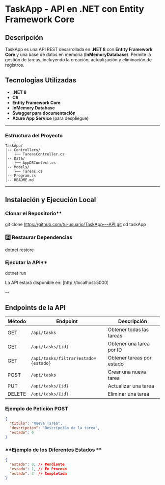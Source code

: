# TaskApp - API en .NET con Entity Framework Core

##  Descripción

TaskApp es una API REST desarrollada en **.NET 8** con **Entity Framework Core** y una base de datos en memoria (**InMemoryDatabase**). 
Permite la gestión de tareas, incluyendo la creación, actualización y eliminación de registros.

## Tecnologías Utilizadas

- **.NET 8**
- **C#**
- **Entity Framework Core**
- **InMemory Database**
- **Swagger para documentación**
- **Azure App Service** (para despliegue)

---

###  Estructura del Proyecto

```
TaskApp/
│-- Controllers/
│   ├── TareasController.cs
│-- Data/
│   ├── AppDBContext.cs
│-- Models/
│   ├── Tareas.cs
│-- Program.cs
│-- README.md
```

---

##  Instalación y Ejecución Local

### Clonar el Repositorio**

git clone https://github.com/tu-usuario/TaskApp---API.git
cd taskApp


### **2️⃣ Restaurar Dependencias**

dotnet restore


### Ejecutar la API**

dotnet run

La API estará disponible en: [http://localhost:5000]

--

##  Endpoints de la API

| Método | Endpoint								| Descripción               |
| ------ | ------------------------------------ | ------------------------  |
| GET    | `/api/tasks`							| Obtener todas las tareas  |
| GET    | `/api/tasks/{id}`					| Obtener una tarea por ID  |
| GET    | `/api/tasks/filtrar?estado={estado}` | Obtener tareas por estado |
| POST   | `/api/tasks`							| Crear una nueva tarea     |
| PUT    | `/api/tasks/{id}`					| Actualizar una tarea      |
| DELETE | `/api/tasks/{id}`					| Eliminar una tarea        |

### **Ejemplo de Petición POST**

```json
{
  "titulo": "Nueva Tarea",
  "descripcion": "Descripción de la tarea",
  "estado": 0
}
```

### **Ejemplo de los Diferentes Estados **
```json
{
  "estado": 0, // Pendiente
  "estado": 1, // En Proceso
  "estado": 2  // Completada
}
